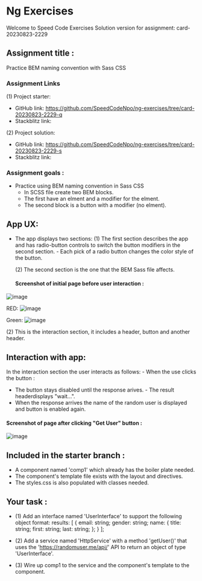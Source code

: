 # Ng Exercises

Welcome to Speed Code Exercises
Solution version for assignment: card-20230823-2229

## Assignment title :

Practice BEM naming convention with Sass CSS

### Assignment Links

(1) Project starter:

- GitHub link: https://github.com/SpeedCodeNpo/ng-exercises/tree/card-20230823-2229-q
- Stackblitz link:

(2) Project solution:

- GitHub link: https://github.com/SpeedCodeNpo/ng-exercises/tree/card-20230823-2229-s
- Stackblitz link:

### Assignment goals :

- Practice using BEM naming convention in Sass CSS
  - In SCSS file create two BEM blocks.
  - The first have an elment and a modifier for the elment.
  - The second block is a button with a modifier (no elment).

## App UX:

- The app displays two sections:
  (1) The first section describes the app and has radio-button controls to switch the button modifiers in the second section.
      - Each pick of a radio button changes the color style of the button.

  (2) The second section is the one that the BEM Sass file affects.

  #### Screenshot of initial page before user interaction :

![image](https://github.com/SpeedCodeNpo/ng-exercises/assets/132397719/585eabf4-8a03-4c7c-80a4-418df41c5985)

RED:
![image](https://github.com/SpeedCodeNpo/ng-exercises/assets/132397719/e510d7c2-b568-4ffc-8664-00547e5765b6)

Green:
![image](https://github.com/SpeedCodeNpo/ng-exercises/assets/132397719/e2fa3a94-97a3-43bb-8b6f-7f3822e46ca7)


  (2) This is the interaction section, it includes a header, button and another header.

## Interaction with app:

In the interaction section the user interacts as follows: - When the use clicks the button :

- The button stays disabled until the response arives. - The result headerdisplays "wait...".
- When the response arrives the name of the random user is displayed and button is enabled again.

#### Screenshot of page after clicking "Get User" button :

![image](https://github.com/SpeedCodeNpo/ng-exercises/assets/132397719/0af1b238-2681-484a-bf0a-47c7b82f644a)

## Included in the starter branch :

- A component named 'comp1' which already has the boiler plate needed.
- The component's template file exists with the layout and directives.
- The styles.css is also populated with classes needed.

## Your task :

- (1) Add an interface named 'UserInterface' to support the following object format:
  results: [
  {
  email: string;
  gender: string;
  name: {
  title: string;
  first: string;
  last: string;
  };
  }
  ];

- (2) Add a service named 'HttpService' with a method 'getUser()' that uses the 'https://randomuser.me/api/' API to return an object of type 'UserInterface'.

- (3) Wire up comp1 to the service and the component's template to the component.

